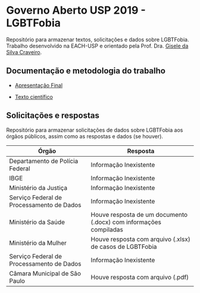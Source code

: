 # Governo Aberto USP 2019 - LGBTFobia

Repositório para armazenar textos, solicitações e dados sobre LGBTFobia. Trabalho desenvolvido na EACH-USP e orientado pela Prof. Dra. [Gisele da Silva Craveiro](http://buscatextual.cnpq.br/buscatextual/visualizacv.do?id=K4767519D0).

## Documentação e metodologia do trabalho

* [Apresentação Final](https://github.com/carlaprv/governo-aberto-usp-2019/blob/master/LGBTFOBIA%20-%20Apresenta%C3%A7%C3%A3o%20Final.pdf)

* [Texto científico](https://github.com/carlaprv/governo-aberto-usp-2019/blob/master/LGBTFOBIA%20-%20Texto%20cient%C3%ADfico.pdf)

## Solicitações e respostas

Repositório para armazenar solicitações de dados sobre LGBTFobia aos órgãos públicos, assim como as respostas e dados (se houver).


| Órgão                                     | Resposta                                                          |
|-------------------------------------------|-------------------------------------------------------------------|
| Departamento de Polícia Federal           | Informação Inexistente                                            |
| IBGE                                      | Informação Inexistente                                            |
| Ministério da Justiça                     | Informação Inexistente                                            |
| Serviço Federal de Processamento de Dados | Informação Inexistente                                            |
| Ministério da Saúde                       | Houve resposta de um documento (.docx) com informações compiladas |
| Ministério da Mulher                      | Houve resposta com arquivo (.xlsx) de casos de LGBTFobia          |
| Serviço Federal de Processamento de Dados | Informação Inexistente                                            |
| Câmara Municipal de São Paulo             | Houve resposta com arquivo (.pdf)                                 |

